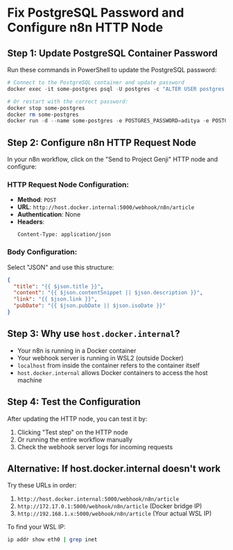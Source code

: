 # Fix PostgreSQL Password and Configure n8n HTTP Node

## Step 1: Update PostgreSQL Container Password

Run these commands in PowerShell to update the PostgreSQL password:

```powershell
# Connect to the PostgreSQL container and update password
docker exec -it some-postgres psql -U postgres -c "ALTER USER postgres PASSWORD 'aditya';"

# Or restart with the correct password:
docker stop some-postgres
docker rm some-postgres
docker run -d --name some-postgres -e POSTGRES_PASSWORD=aditya -e POSTGRES_DB=genji_db -p 5432:5432 postgres
```

## Step 2: Configure n8n HTTP Request Node

In your n8n workflow, click on the "Send to Project Genji" HTTP node and configure:

### HTTP Request Node Configuration:
- **Method**: `POST`
- **URL**: `http://host.docker.internal:5000/webhook/n8n/article`
- **Authentication**: None
- **Headers**: 
  ```
  Content-Type: application/json
  ```

### Body Configuration:
Select "JSON" and use this structure:
```json
{
  "title": "{{ $json.title }}",
  "content": "{{ $json.contentSnippet || $json.description }}",
  "link": "{{ $json.link }}",
  "pubDate": "{{ $json.pubDate || $json.isoDate }}"
}
```

## Step 3: Why use `host.docker.internal`?

- Your n8n is running in a Docker container
- Your webhook server is running in WSL2 (outside Docker)
- `localhost` from inside the container refers to the container itself
- `host.docker.internal` allows Docker containers to access the host machine

## Step 4: Test the Configuration

After updating the HTTP node, you can test it by:
1. Clicking "Test step" on the HTTP node
2. Or running the entire workflow manually
3. Check the webhook server logs for incoming requests

## Alternative: If host.docker.internal doesn't work

Try these URLs in order:
1. `http://host.docker.internal:5000/webhook/n8n/article`
2. `http://172.17.0.1:5000/webhook/n8n/article` (Docker bridge IP)
3. `http://192.168.1.x:5000/webhook/n8n/article` (Your actual WSL IP)

To find your WSL IP:
```bash
ip addr show eth0 | grep inet
```
